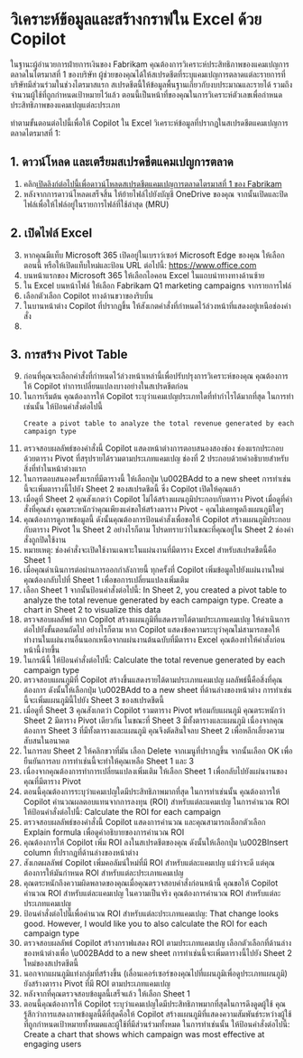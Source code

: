 
# วิเคราะห์ข้อมูลและสร้างกราฟใน Excel ด้วย Copilot

ในฐานะผู้อำนวยการฝ่ายการเงินของ Fabrikam คุณต้องการวิเคราะห์ประสิทธิภาพของแคมเปญการตลาดในไตรมาสที่ 1 ของบริษัท ผู้ช่วยของคุณได้ให้สเปรดชีตที่ระบุแคมเปญการตลาดแต่ละรายการที่บริษัทมีส่วนร่วมในช่วงไตรมาสแรก 
สเปรดชีตนี้ให้ข้อมูลพื้นฐานเกี่ยวกับงบประมาณและรายได้ รวมถึงจำนวนผู้ใช้ที่ถูกกำหนดเป้าหมายไว้แล้ว ตอนนี้เป็นหน้าที่ของคุณในการวิเคราะห์ตัวเลขเพื่อกำหนดประสิทธิภาพของแคมเปญแต่ละประเภท

ทำตามขั้นตอนต่อไปนี้เพื่อให้ Copilot ใน Excel วิเคราะห์ข้อมูลที่ปรากฏในสเปรดชีตแคมเปญการตลาดไตรมาสที่ 1:

## 1. ดาวน์โหลด และเตรียมสเปรดชีตแคมเปญการตลาด

1. คลิก[เปิดลิงก์ต่อไปนี้เพื่อดาวน์โหลดสเปรดชีตแคมเปญการตลาดไตรมาสที่ 1 ของ Fabrikam](https://go.microsoft.com/fwlink/?linkid=2269124)
2. หลังจากการดาวน์โหลดเสร็จสิ้น ให้ย้ายไฟล์ไปยังบัญชี OneDrive ของคุณ จากนั้นเปิดและปิดไฟล์เพื่อให้ไฟล์อยู่ในรายการไฟล์ที่ใช้ล่าสุด (MRU)

## 2. เปิดไฟล์ Excel

3. หากคุณมีแท็บ Microsoft 365 เปิดอยู่ในเบราว์เซอร์ Microsoft Edge ของคุณ ให้เลือกตอนนี้ หรือให้เปิดแท็บใหม่และป้อน URL ต่อไปนี้: https://www.office.com
4. บนหน้าแรกของ Microsoft 365 ให้เลือกไอคอน Excel ในแถบนำทางทางด้านซ้าย
5. ใน Excel บนหน้าไฟล์ ให้เลือก Fabrikam Q1 marketing campaigns จากรายการไฟล์
6. เลือกตัวเลือก Copilot ทางด้านขวาของริบบิ้น
7. ในบานหน้าต่าง Copilot ที่ปรากฏขึ้น ให้สังเกตคำสั่งที่กำหนดไว้ล่วงหน้าที่แสดงอยู่เหนือช่องคำสั่ง
8. 

## 3. การสร้าง Pivot Table

9.  ก่อนที่คุณจะเลือกคำสั่งที่กำหนดไว้ล่วงหน้าเหล่านี้เพื่อปรับปรุงการวิเคราะห์ของคุณ คุณต้องการให้ Copilot ทำการเปลี่ยนแปลงบางอย่างในสเปรดชีตก่อน
10. ในการเริ่มต้น คุณต้องการให้ Copilot ระบุว่าแคมเปญประเภทใดที่ทำกำไรได้มากที่สุด ในการทำเช่นนั้น ให้ป้อนคำสั่งต่อไปนี้
    ```
    Create a pivot table to analyze the total revenue generated by each campaign type
    ```
11. ตรวจสอบผลลัพธ์ของคำสั่งนี้ Copilot แสดงหน้าต่างการตอบสนองสองช่อง ช่องแรกประกอบด้วยตาราง Pivot ที่สรุปรายได้รวมตามประเภทแคมเปญ ช่องที่ 2 ประกอบด้วยคำอธิบายสำหรับสิ่งที่ทำในหน้าต่างแรก
12. ในการตอบสนองครั้งแรกที่มีตารางนี้ ให้เลือกปุ่ม \u002BAdd to a new sheet การทำเช่นนี้จะเพิ่มตารางนี้ไปยัง Sheet 2 ของสเปรดชีตนี้ ซึ่ง Copilot เปิดให้คุณแล้ว
13. เมื่อดูที่ Sheet 2 คุณสังเกตว่า Copilot ไม่ได้สร้างแผนภูมิประกอบกับตาราง Pivot เมื่อดูที่คำสั่งที่คุณส่ง คุณตระหนักว่าคุณเพียงแค่ขอให้สร้างตาราง Pivot - คุณไม่เคยพูดถึงแผนภูมิใดๆ
14. คุณต้องการดูภาพข้อมูลนี้ ดังนั้นคุณต้องการป้อนคำสั่งเพื่อขอให้ Copilot สร้างแผนภูมิประกอบกับตาราง Pivot ใน Sheet 2 อย่างไรก็ตาม โปรดทราบว่าในขณะที่คุณอยู่ใน Sheet 2 ช่องคำสั่งถูกปิดใช้งาน
15. หมายเหตุ: ช่องคำสั่งจะเปิดใช้งานเฉพาะในแผ่นงานที่มีตาราง Excel สำหรับสเปรดชีตนี้คือ Sheet 1
16. เมื่อคุณดำเนินการต่อผ่านการออกกำลังกายนี้ ทุกครั้งที่ Copilot เพิ่มข้อมูลไปยังแผ่นงานใหม่ คุณต้องกลับไปที่ Sheet 1 เพื่อขอการเปลี่ยนแปลงเพิ่มเติม
17. เลือก Sheet 1 จากนั้นป้อนคำสั่งต่อไปนี้: In Sheet 2, you created a pivot table to analyze the total revenue generated by each campaign type. Create a chart in Sheet 2 to visualize this data
18. ตรวจสอบผลลัพธ์ หาก Copilot สร้างแผนภูมิที่แสดงรายได้ตามประเภทแคมเปญ ให้ดำเนินการต่อไปยังขั้นตอนถัดไป อย่างไรก็ตาม หาก Copilot แสดงข้อความระบุว่าคุณไม่สามารถขอให้ทำงานในแผ่นงานอื่นนอกเหนือจากแผ่นงานต้นฉบับที่มีตาราง Excel คุณต้องทำให้คำสั่งก่อนหน้านี้ง่ายขึ้น
19. ในกรณีนี้ ให้ป้อนคำสั่งต่อไปนี้: Calculate the total revenue generated by each campaign type
20. ตรวจสอบแผนภูมิที่ Copilot สร้างขึ้นแสดงรายได้ตามประเภทแคมเปญ ผลลัพธ์นี้คือสิ่งที่คุณต้องการ ดังนั้นให้เลือกปุ่ม \u002BAdd to a new sheet ที่ด้านล่างของหน้าต่าง การทำเช่นนี้จะเพิ่มแผนภูมินี้ไปยัง Sheet 3 ของสเปรดชีตนี้
21. เมื่อดูที่ Sheet 3 คุณสังเกตว่า Copilot รวมตาราง Pivot พร้อมกับแผนภูมิ คุณตระหนักว่า Sheet 2 มีตาราง Pivot เดียวกัน ในขณะที่ Sheet 3 มีทั้งตารางและแผนภูมิ เนื่องจากคุณต้องการ Sheet 3 ที่มีทั้งตารางและแผนภูมิ คุณจึงตัดสินใจลบ Sheet 2 เพื่อหลีกเลี่ยงความสับสนในอนาคต
22. ในการลบ Sheet 2 ให้คลิกขวาที่มัน เลือก Delete จากเมนูที่ปรากฏขึ้น จากนั้นเลือก OK เพื่อยืนยันการลบ การทำเช่นนี้จะทำให้คุณเหลือ Sheet 1 และ 3
23. เนื่องจากคุณต้องการทำการเปลี่ยนแปลงเพิ่มเติม ให้เลือก Sheet 1 เพื่อกลับไปยังแผ่นงานของคุณที่มีตาราง Pivot
24. ตอนนี้คุณต้องการระบุว่าแคมเปญใดมีประสิทธิภาพมากที่สุด ในการทำเช่นนั้น คุณต้องการให้ Copilot คำนวณผลตอบแทนจากการลงทุน (ROI) สำหรับแต่ละแคมเปญ ในการคำนวณ ROI ให้ป้อนคำสั่งต่อไปนี้: Calculate the ROI for each campaign
25. ตรวจสอบผลลัพธ์ของคำสั่งนี้ Copilot แสดงการคำนวณ และคุณสามารถเลือกตัวเลือก Explain formula เพื่อดูคำอธิบายของการคำนวณ ROI
26. คุณต้องการให้ Copilot เพิ่ม ROI ลงในสเปรดชีตของคุณ ดังนั้นให้เลือกปุ่ม \u002BInsert column ที่ปรากฏที่ด้านล่างของหน้าต่าง
27. สังเกตผลลัพธ์ Copilot เพิ่มคอลัมน์ใหม่ที่มี ROI สำหรับแต่ละแคมเปญ แม้ว่าจะดี แต่คุณต้องการให้มันกำหนด ROI สำหรับแต่ละประเภทแคมเปญ
28. คุณตระหนักถึงความผิดพลาดของคุณเมื่อคุณตรวจสอบคำสั่งก่อนหน้านี้ คุณขอให้ Copilot คำนวณ ROI สำหรับแต่ละแคมเปญ ในความเป็นจริง คุณต้องการคำนวณ ROI สำหรับแต่ละประเภทแคมเปญ
29. ป้อนคำสั่งต่อไปนี้เพื่อคำนวณ ROI สำหรับแต่ละประเภทแคมเปญ: That change looks good. However, I would like you to also calculate the ROI for each campaign type
30. ตรวจสอบผลลัพธ์ Copilot สร้างกราฟแสดง ROI ตามประเภทแคมเปญ เลือกตัวเลือกที่ด้านล่างของหน้าต่างเพื่อ \u002BAdd to a new sheet การทำเช่นนี้จะเพิ่มตารางนี้ไปยัง Sheet 2 ใหม่ของสเปรดชีตนี้
31. นอกจากแผนภูมิแท่งกลุ่มที่สร้างขึ้น (เลื่อนเคอร์เซอร์ของคุณไปที่แผนภูมิเพื่อดูประเภทแผนภูมิ) ยังสร้างตาราง Pivot ที่มี ROI ตามประเภทแคมเปญ
32. หลังจากที่คุณตรวจสอบข้อมูลนี้เสร็จแล้ว ให้เลือก Sheet 1
33. ตอนนี้คุณต้องการให้ Copilot ระบุว่าแคมเปญใดมีประสิทธิภาพมากที่สุดในการดึงดูดผู้ใช้ คุณรู้สึกว่าการแสดงภาพข้อมูลนี้ดีที่สุดคือให้ Copilot สร้างแผนภูมิที่แสดงความสัมพันธ์ระหว่างผู้ใช้ที่ถูกกำหนดเป้าหมายทั้งหมดและผู้ใช้ที่มีส่วนร่วมทั้งหมด ในการทำเช่นนั้น ให้ป้อนคำสั่งต่อไปนี้: Create a chart that shows which campaign was most effective at engaging users